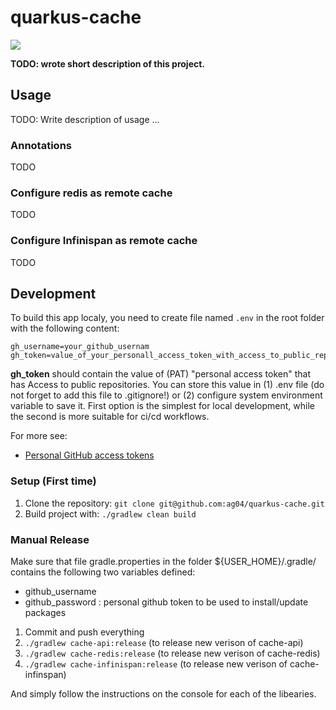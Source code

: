 # quarkus-cache
![](https://img.shields.io/badge/Java-ED8B00?style=for-the-badge&logo=java&logoColor=white&style=flat)

**TODO: wrote short description of this project.**

## Usage
TODO: Write description of usage ...

### Annotations
TODO

### Configure redis as remote cache
TODO

### Configure Infinispan as remote cache
TODO


## Development

To build this app localy, you need to create file named `.env` in the root folder with the following content:
```
gh_username=your_github_usernam
gh_token=value_of_your_personall_access_token_with_access_to_public_repositories
```

**gh_token** should contain the value of (PAT) "personal access token" that has Access to public repositories.
You can store this value in (1) .env file (do not forget to add this file to .gitignore!) or (2) configure system environment variable to save it.
First option is the simplest for local development, while the second is more suitable for ci/cd workflows.

For more see:
* [Personal GitHub access tokens](https://docs.github.com/en/authentication/keeping-your-account-and-data-secure/creating-a-personal-access-token)


### Setup (First time)
1. Clone the repository: `git clone git@github.com:ag04/quarkus-cache.git`
4. Build project with: ` ./gradlew clean build `

### Manual Release
Make sure that file gradle.properties in the folder ${USER_HOME}/.gradle/ contains the following two variables defined:

* github_username
* github_password : personal github token to be used to install/update packages

1) Commit and push everything
2) `./gradlew cache-api:release` (to release new verison of cache-api)
3) `./gradlew cache-redis:release` (to release new verison of cache-redis)
4) `./gradlew cache-infinispan:release` (to release new verison of cache-infinspan)

And simply follow the instructions on the console for each of the libearies.
